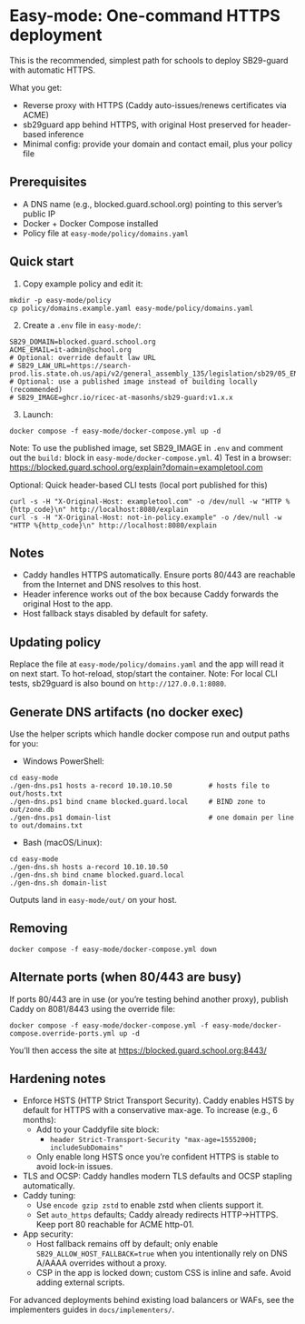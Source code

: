 # Easy-mode: One-command HTTPS deployment

This is the recommended, simplest path for schools to deploy SB29-guard with automatic HTTPS.

What you get:
- Reverse proxy with HTTPS (Caddy auto-issues/renews certificates via ACME)
- sb29guard app behind HTTPS, with original Host preserved for header-based inference
- Minimal config: provide your domain and contact email, plus your policy file

## Prerequisites
- A DNS name (e.g., blocked.guard.school.org) pointing to this server’s public IP
- Docker + Docker Compose installed
- Policy file at `easy-mode/policy/domains.yaml`

## Quick start
1) Copy example policy and edit it:
```
mkdir -p easy-mode/policy
cp policy/domains.example.yaml easy-mode/policy/domains.yaml
```
2) Create a `.env` file in `easy-mode/`:
```
SB29_DOMAIN=blocked.guard.school.org
ACME_EMAIL=it-admin@school.org
# Optional: override default law URL
# SB29_LAW_URL=https://search-prod.lis.state.oh.us/api/v2/general_assembly_135/legislation/sb29/05_EN/pdf/
# Optional: use a published image instead of building locally (recommended)
# SB29_IMAGE=ghcr.io/ricec-at-masonhs/sb29-guard:v1.x.x
```
3) Launch:
```
docker compose -f easy-mode/docker-compose.yml up -d
```
Note: To use the published image, set SB29_IMAGE in `.env` and comment out the `build:` block in `easy-mode/docker-compose.yml`.
4) Test in a browser: https://blocked.guard.school.org/explain?domain=exampletool.com

Optional: Quick header-based CLI tests (local port published for this)
```
curl -s -H "X-Original-Host: exampletool.com" -o /dev/null -w "HTTP %{http_code}\n" http://localhost:8080/explain
curl -s -H "X-Original-Host: not-in-policy.example" -o /dev/null -w "HTTP %{http_code}\n" http://localhost:8080/explain
```

## Notes
- Caddy handles HTTPS automatically. Ensure ports 80/443 are reachable from the Internet and DNS resolves to this host.
- Header inference works out of the box because Caddy forwards the original Host to the app.
- Host fallback stays disabled by default for safety.

## Updating policy
Replace the file at `easy-mode/policy/domains.yaml` and the app will read it on next start. To hot-reload, stop/start the container.
Note: For local CLI tests, sb29guard is also bound on `http://127.0.0.1:8080`.

## Generate DNS artifacts (no docker exec)
Use the helper scripts which handle docker compose run and output paths for you:

- Windows PowerShell:
```
cd easy-mode
./gen-dns.ps1 hosts a-record 10.10.10.50         # hosts file to out/hosts.txt
./gen-dns.ps1 bind cname blocked.guard.local     # BIND zone to out/zone.db
./gen-dns.ps1 domain-list                        # one domain per line to out/domains.txt
```

- Bash (macOS/Linux):
```
cd easy-mode
./gen-dns.sh hosts a-record 10.10.10.50
./gen-dns.sh bind cname blocked.guard.local
./gen-dns.sh domain-list
```

Outputs land in `easy-mode/out/` on your host.

## Removing
```
docker compose -f easy-mode/docker-compose.yml down
```

## Alternate ports (when 80/443 are busy)
If ports 80/443 are in use (or you’re testing behind another proxy), publish Caddy on 8081/8443 using the override file:
```
docker compose -f easy-mode/docker-compose.yml -f easy-mode/docker-compose.override-ports.yml up -d
```
You’ll then access the site at https://blocked.guard.school.org:8443/

## Hardening notes
- Enforce HSTS (HTTP Strict Transport Security). Caddy enables HSTS by default for HTTPS with a conservative max-age. To increase (e.g., 6 months):
	- Add to your Caddyfile site block:
		- `header Strict-Transport-Security "max-age=15552000; includeSubDomains"`
	- Only enable long HSTS once you’re confident HTTPS is stable to avoid lock-in issues.
- TLS and OCSP: Caddy handles modern TLS defaults and OCSP stapling automatically.
- Caddy tuning:
	- Use `encode gzip zstd` to enable zstd when clients support it.
	- Set `auto_https` defaults; Caddy already redirects HTTP->HTTPS. Keep port 80 reachable for ACME http-01.
- App security:
	- Host fallback remains off by default; only enable `SB29_ALLOW_HOST_FALLBACK=true` when you intentionally rely on DNS A/AAAA overrides without a proxy.
	- CSP in the app is locked down; custom CSS is inline and safe. Avoid adding external scripts.

For advanced deployments behind existing load balancers or WAFs, see the implementers guides in `docs/implementers/`.
